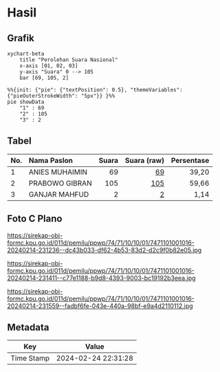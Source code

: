 # Hasil

## Grafik

```mermaid
xychart-beta
    title "Perolehan Suara Nasional"
    x-axis [01, 02, 03]
    y-axis "Suara" 0 --> 105
    bar [69, 105, 2]
```

```mermaid
%%{init: {"pie": {"textPosition": 0.5}, "themeVariables": {"pieOuterStrokeWidth": "5px"}} }%%
pie showData
    "1" : 69
    "2" : 105
    "3" : 2
```

## Tabel

| No. | Nama Paslon    | Suara | Suara (raw) | Persentase |
|:--- |:-------------- | -----:| -----------:| ----------:|
| 1   | ANIES MUHAIMIN | 69    | [69][p-1]   | 39,20      |
| 2   | PRABOWO GIBRAN | 105   | [105][p-2]  | 59,66      |
| 3   | GANJAR MAHFUD  | 2     | [2][p-3]    | 1,14       |


[p-1]: https://github.com/gigit-pemilu/pemilu-2024/blob/main/pilpres/hitung-suara/sub/74-sulawesi-tenggara/sub/71-kota-kendari/sub/10-kambu/sub/1001-kambu/sub/016-tps/sub/paslon-1.txt
[p-2]: https://github.com/gigit-pemilu/pemilu-2024/blob/main/pilpres/hitung-suara/sub/74-sulawesi-tenggara/sub/71-kota-kendari/sub/10-kambu/sub/1001-kambu/sub/016-tps/sub/paslon-2.txt
[p-3]: https://github.com/gigit-pemilu/pemilu-2024/blob/main/pilpres/hitung-suara/sub/74-sulawesi-tenggara/sub/71-kota-kendari/sub/10-kambu/sub/1001-kambu/sub/016-tps/sub/paslon-3.txt

## Foto C Plano

https://sirekap-obj-formc.kpu.go.id/011d/pemilu/ppwp/74/71/10/10/01/7471101001016-20240214-231236--dc43b033-df62-4b53-83d2-d2c9f0b82e05.jpg

https://sirekap-obj-formc.kpu.go.id/011d/pemilu/ppwp/74/71/10/10/01/7471101001016-20240214-231411--c77e1188-b9d8-4393-9003-bc19192b3eea.jpg

https://sirekap-obj-formc.kpu.go.id/011d/pemilu/ppwp/74/71/10/10/01/7471101001016-20240214-231559--fadbf6fe-043e-440a-98bf-e9a4d2110112.jpg


## Metadata

| Key        | Value               |
| ---------- | ------------------- |
| Time Stamp | 2024-02-24 22:31:28 |



